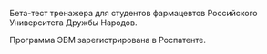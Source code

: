 Бета-тест тренажера для студентов фармацевтов Российского Университета Дружбы Народов.

Программа ЭВМ зарегистрирована в Роспатенте.